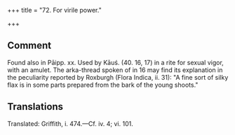 +++
title = "72. For virile power."

+++
## Comment
Found also in Pāipp. xx. Used by Kāuś. (40. 16, 17) in a rite for sexual vigor, with an amulet. The arka-thread spoken of in 16 may find its explanation in the peculiarity reported by Roxburgh (Flora Indica, ii. 31): "A fine sort of silky flax is in some parts prepared from the bark of the young shoots."


## Translations
Translated: Griffith, i. 474.—Cf. iv. 4; vi. 101.
